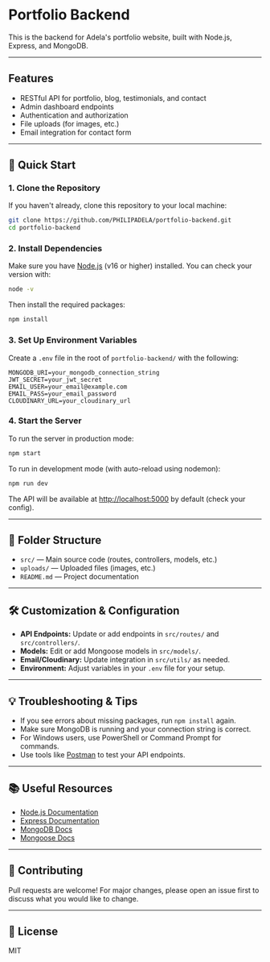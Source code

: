 # Portfolio Backend

This is the backend for Adela's portfolio website, built with Node.js, Express, and MongoDB.

---

## Features
- RESTful API for portfolio, blog, testimonials, and contact
- Admin dashboard endpoints
- Authentication and authorization
- File uploads (for images, etc.)
- Email integration for contact form

---

## 🚀 Quick Start

### 1. Clone the Repository

If you haven't already, clone this repository to your local machine:

```bash
git clone https://github.com/PHILIPADELA/portfolio-backend.git
cd portfolio-backend
```

### 2. Install Dependencies

Make sure you have [Node.js](https://nodejs.org/) (v16 or higher) installed. You can check your version with:

```bash
node -v
```

Then install the required packages:

```bash
npm install
```

### 3. Set Up Environment Variables

Create a `.env` file in the root of `portfolio-backend/` with the following:

```
MONGODB_URI=your_mongodb_connection_string
JWT_SECRET=your_jwt_secret
EMAIL_USER=your_email@example.com
EMAIL_PASS=your_email_password
CLOUDINARY_URL=your_cloudinary_url
```

### 4. Start the Server

To run the server in production mode:

```bash
npm start
```

To run in development mode (with auto-reload using nodemon):

```bash
npm run dev
```

The API will be available at [http://localhost:5000](http://localhost:5000) by default (check your config).

---

## 📁 Folder Structure

- `src/` — Main source code (routes, controllers, models, etc.)
- `uploads/` — Uploaded files (images, etc.)
- `README.md` — Project documentation

---

## 🛠️ Customization & Configuration

- **API Endpoints:** Update or add endpoints in `src/routes/` and `src/controllers/`.
- **Models:** Edit or add Mongoose models in `src/models/`.
- **Email/Cloudinary:** Update integration in `src/utils/` as needed.
- **Environment:** Adjust variables in your `.env` file for your setup.

---

## 💡 Troubleshooting & Tips

- If you see errors about missing packages, run `npm install` again.
- Make sure MongoDB is running and your connection string is correct.
- For Windows users, use PowerShell or Command Prompt for commands.
- Use tools like [Postman](https://www.postman.com/) to test your API endpoints.

---

## 📚 Useful Resources

- [Node.js Documentation](https://nodejs.org/en/docs/)
- [Express Documentation](https://expressjs.com/)
- [MongoDB Docs](https://www.mongodb.com/docs/)
- [Mongoose Docs](https://mongoosejs.com/docs/)

---

## 🤝 Contributing

Pull requests are welcome! For major changes, please open an issue first to discuss what you would like to change.

---

## 📄 License

MIT
